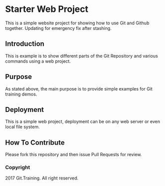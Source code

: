 # Starter Web Project

This is a simple website project for showing how to use
Git and Github together. Updating for emergency fix after stashing.
## Introduction

This is example is to show different parts
of the Git Repository and various commands
using a web project.

## Purpose

As stated above, the main purpose is to provide simple
examples for Git training demos.

## Deployment

This is a simple web project, deployment can be on any 
web server or even local file system.

## How To Contribute

Please fork this repository and then issue Pull Requests for
review.

### Copyright

2017 Git.Training. All right reserved.